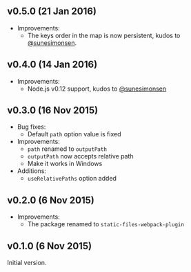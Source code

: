 ## v0.5.0 (21 Jan 2016)

* Improvements:
  - The keys order in the map is now persistent,
    kudos to [@sunesimonsen](https://github.com/sunesimonsen).

## v0.4.0 (14 Jan 2016)

* Improvements:
  - Node.js v0.12 support, kudos to [@sunesimonsen](https://github.com/sunesimonsen)

## v0.3.0 (16 Nov 2015)

* Bug fixes:
  - Default `path` option value is fixed
* Improvements:
  - `path` renamed to `outputPath`
  - `outputPath` now accepts relative path
  - Make it works in Windows
* Additions:
  - `useRelativePaths` option added

## v0.2.0 (6 Nov 2015)

* Improvements:
  - The package renamed to `static-files-webpack-plugin`

## v0.1.0 (6 Nov 2015)

Initial version.
